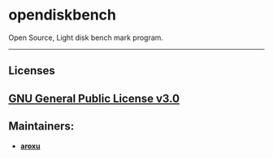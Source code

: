 # opendiskbench
Open Source, Light disk bench mark program.

---
## Licenses

**[GNU General Public License v3.0](./LICENSE)**
---

## Maintainers:
- **[aroxu](https://github.com/aroxu)**
